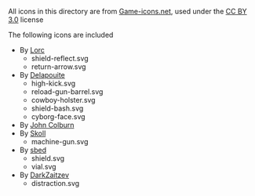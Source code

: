 All icons in this directory are from [Game-icons.net](https://game-icons.net), used under the [CC BY 3.0](https://creativecommons.org/licenses/by/3.0/) license

The following icons are included
- By [Lorc](https://lorcblog.blogspot.com/)
	- shield-reflect.svg
	- return-arrow.svg
- By [Delapouite](https://delapouite.com/)
	- high-kick.svg
	- reload-gun-barrel.svg
	- cowboy-holster.svg
	- shield-bash.svg
	- cyborg-face.svg
- By [John Colburn](https://ninmunanmu.com/)
- By [Skoll](https://game-icons.net/)
	- machine-gun.svg
- By [sbed](https://opengameart.org/content/95-game-icons)
	- shield.svg
	- vial.svg
- By [DarkZaitzev](https://www.deviantart.com/darkzaitzev)
	- distraction.svg